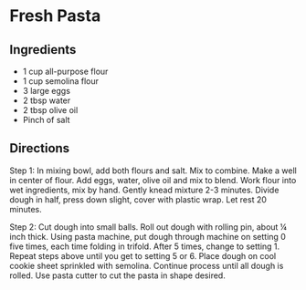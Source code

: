 # Fresh Pasta

## Ingredients

- 1 cup all-purpose flour
- 1 cup semolina flour
- 3 large eggs
- 2 tbsp water
- 2 tbsp olive oil
- Pinch of salt

## Directions

Step 1: In mixing bowl, add both flours and salt. Mix to combine. Make a well
in center of flour. Add eggs, water, olive oil and mix to blend. Work flour
into wet ingredients, mix by hand. Gently knead mixture 2-3 minutes. Divide
dough in half, press down slight, cover with plastic wrap. Let rest 20
minutes.

Step 2: Cut dough into small balls. Roll out dough with rolling pin, about ¼
inch thick. Using pasta machine, put dough through machine on setting 0 five
times, each time folding in trifold. After 5 times, change to setting 1.
Repeat steps above until you get to setting 5 or 6. Place dough on cool cookie
sheet sprinkled with semolina. Continue process until all dough is rolled. Use
pasta cutter to cut the pasta in shape desired.
